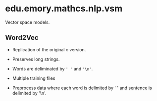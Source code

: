 # edu.emory.mathcs.nlp.vsm

Vector space models.

## Word2Vec

* Replication of the original c version.
* Preserves long strings.
* Words are deliminated by `' '` and `'\n'`. 
* Multiple training files 

* Preprocess data where each word is delimited by ' ' and sentence is delimited by '\n'.